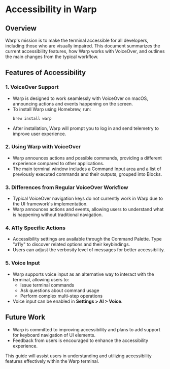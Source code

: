 # Accessibility in Warp

## Overview
Warp's mission is to make the terminal accessible for all developers, including those who are visually impaired. This document summarizes the current accessibility features, how Warp works with VoiceOver, and outlines the main changes from the typical workflow.

## Features of Accessibility

### 1. VoiceOver Support
- Warp is designed to work seamlessly with VoiceOver on macOS, announcing actions and events happening on the screen.
- To install Warp using Homebrew, run:
  ```bash
  brew install warp
  ```
- After installation, Warp will prompt you to log in and send telemetry to improve user experience.

### 2. Using Warp with VoiceOver
- Warp announces actions and possible commands, providing a different experience compared to other applications.
- The main terminal window includes a Command Input area and a list of previously executed commands and their outputs, grouped into Blocks.

### 3. Differences from Regular VoiceOver Workflow
- Typical VoiceOver navigation keys do not currently work in Warp due to the UI framework's implementation.
- Warp announces actions and events, allowing users to understand what is happening without traditional navigation.

### 4. A11y Specific Actions
- Accessibility settings are available through the Command Palette. Type "a11y" to discover related options and their keybindings.
- Users can adjust the verbosity level of messages for better accessibility.

### 5. Voice Input
- Warp supports voice input as an alternative way to interact with the terminal, allowing users to:
  - Issue terminal commands
  - Ask questions about command usage
  - Perform complex multi-step operations
- Voice input can be enabled in **Settings > AI > Voice**.

## Future Work
- Warp is committed to improving accessibility and plans to add support for keyboard navigation of UI elements.
- Feedback from users is encouraged to enhance the accessibility experience.

This guide will assist users in understanding and utilizing accessibility features effectively within the Warp terminal.
